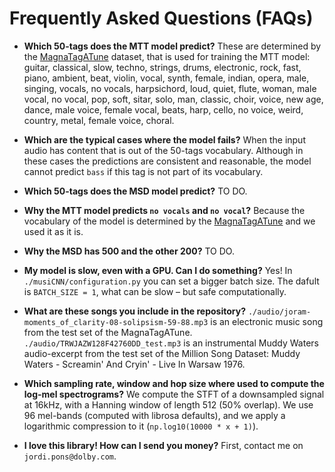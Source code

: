# Frequently Asked Questions (FAQs)

* **Which 50-tags does the MTT model predict?** These are determined by the [MagnaTagATune](https://github.com/keunwoochoi/magnatagatune-list) dataset, that is used for training the MTT model: guitar, classical, slow, techno, strings, drums, electronic, rock, fast, piano, ambient, beat, violin, vocal, synth, female, indian, opera, male, singing, vocals, no vocals, harpsichord, loud, quiet, flute, woman, male vocal, no vocal, pop, soft, sitar, solo, man, classic, choir, voice, new age, dance, male voice, female vocal, beats, harp, cello, no voice, weird, country, metal, female voice, choral.

* **Which are the typical cases where the model fails?** When the input audio has content that is out of the 50-tags vocabulary. Although in these cases the predictions are consistent and reasonable, the model cannot predict `bass` if this tag is not part of its vocabulary.

* **Which 50-tags does the MSD model predict?** TO DO.

* **Why the MTT model predicts `no vocals` and `no vocal`?** Because the vocabulary of the model is determined by the [MagnaTagATune](https://github.com/keunwoochoi/magnatagatune-list) and we used it as it is. 

* **Why the MSD has 500 and the other 200?** TO DO.

* **My model is slow, even with a GPU. Can I do something?** Yes! In `./musiCNN/configuration.py` you can set a bigger batch size. The dafult is `BATCH_SIZE = 1`, what can be slow – but safe computationally.

* **What are these songs you include in the repository?** `./audio/joram-moments_of_clarity-08-solipsism-59-88.mp3` is an electronic music song from the test set of the MagnaTagATune. `./audio/TRWJAZW128F42760DD_test.mp3` is an instrumental Muddy Waters audio-excerpt from the test set of the Million Song Dataset: Muddy Waters - Screamin' And Cryin' - Live In Warsaw 1976.

* **Which sampling rate, window and hop size where used to compute the log-mel spectrograms?** We compute the STFT of a downsampled signal at 16kHz, with a Hanning window of length 512 (50% overlap). We use 96 mel-bands (computed with librosa defaults), and we apply a logarithmic compression to it (`np.log10(10000 * x + 1)`).

* **I love this library! How can I send you money?** First, contact me on `jordi.pons@dolby.com`.

